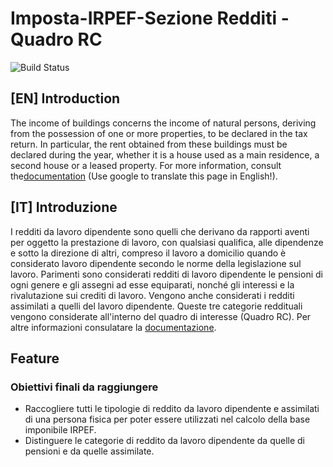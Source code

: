 # Imposta-IRPEF-Sezione Redditi - Quadro RC
![Build Status](https://circleci.com/gh/openfisca/openfisca-italy.svg?style=shield&circle-token=:circle-token)
## [EN] Introduction
The income of buildings concerns the income of natural persons, deriving from the possession of one or more properties, to be declared in the tax return. In particular, the rent obtained from these buildings must be declared during the year, whether it is a house used as a main residence, a second house or a leased property. For more information, consult the[documentation](https://infoprecompilata.agenziaentrate.gov.it/portale/quadro-rc-redditi-di-lavoro-dipendente-e-assimilati) (Use google to translate this page in English!).
## [IT] Introduzione
I redditi da lavoro dipendente sono quelli che derivano da rapporti aventi per oggetto la prestazione di lavoro, con qualsiasi qualifica, alle dipendenze e sotto la direzione di altri, compreso il lavoro a domicilio quando è considerato lavoro dipendente secondo le norme della legislazione sul lavoro. Parimenti sono considerati redditi di lavoro dipendente le pensioni di ogni genere e gli assegni ad esse equiparati, nonché gli interessi e la rivalutazione sui crediti di lavoro. Vengono anche considerati i redditi assimilati a quelli del lavoro dipendente.
Queste tre categorie reddituali vengono considerate all'interno del quadro di interesse (Quadro RC).
 Per altre informazioni consulatare la [documentazione](https://infoprecompilata.agenziaentrate.gov.it/portale/quadro-rc-redditi-di-lavoro-dipendente-e-assimilati).
## Feature
### Obiettivi finali da raggiungere
* Raccogliere tutti le tipologie di reddito da lavoro dipendente e assimilati di una persona fisica per poter essere utilizzati nel calcolo della base imponibile IRPEF.
* Distinguere le categorie di reddito da lavoro dipendente da quelle di pensioni e da quelle assimilate.
